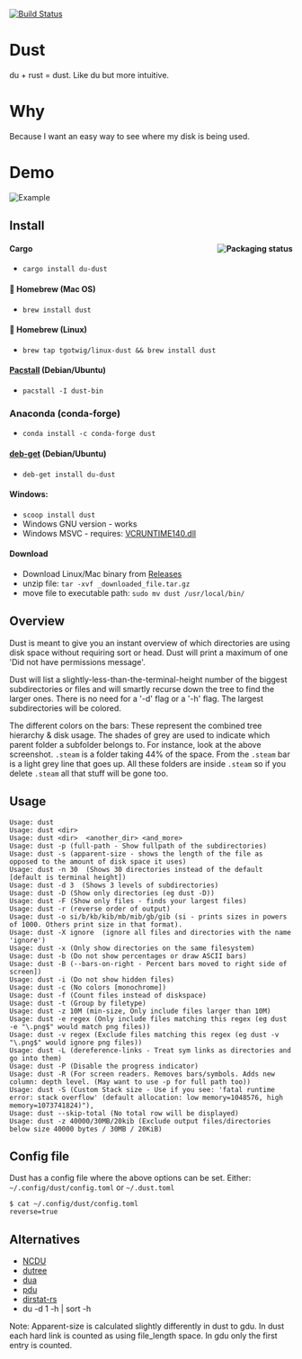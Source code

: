 [![Build Status](https://github.com/bootandy/dust/actions/workflows/CICD.yml/badge.svg)](https://github.com/bootandy/dust/actions)


# Dust

du + rust = dust. Like du but more intuitive.

# Why

Because I want an easy way to see where my disk is being used.

# Demo

![Example](media/snap.png)

## Install

#### Cargo <a href="https://repology.org/project/du-dust/versions"><img src="https://repology.org/badge/vertical-allrepos/du-dust.svg" alt="Packaging status" align="right"></a>

- `cargo install du-dust`

#### 🍺 Homebrew (Mac OS)

- `brew install dust`

#### 🍺 Homebrew (Linux)

- `brew tap tgotwig/linux-dust && brew install dust`

#### [Pacstall](https://github.com/pacstall/pacstall) (Debian/Ubuntu)

- `pacstall -I dust-bin`

### Anaconda (conda-forge)

- `conda install -c conda-forge dust`

#### [deb-get](https://github.com/wimpysworld/deb-get) (Debian/Ubuntu)

- `deb-get install du-dust`

#### Windows:

- `scoop install dust`
- Windows GNU version - works
- Windows MSVC - requires: [VCRUNTIME140.dll](https://docs.microsoft.com/en-gb/cpp/windows/latest-supported-vc-redist?view=msvc-170)

#### Download

- Download Linux/Mac binary from [Releases](https://github.com/bootandy/dust/releases)
- unzip file: `tar -xvf _downloaded_file.tar.gz`
- move file to executable path: `sudo mv dust /usr/local/bin/`

## Overview

Dust is meant to give you an instant overview of which directories are using disk space without requiring sort or head. Dust will print a maximum of one 'Did not have permissions message'.

Dust will list a slightly-less-than-the-terminal-height number of the biggest subdirectories or files and will smartly recurse down the tree to find the larger ones. There is no need for a '-d' flag or a '-h' flag. The largest subdirectories will be colored.

The different colors on the bars: These represent the combined tree hierarchy & disk usage. The shades of grey are used to indicate which parent folder a subfolder belongs to. For instance, look at the above screenshot. `.steam` is a folder taking 44% of the space. From the `.steam` bar is a light grey line that goes up. All these folders are inside `.steam` so if you delete `.steam` all that stuff will be gone too.

## Usage

```
Usage: dust
Usage: dust <dir>
Usage: dust <dir>  <another_dir> <and_more>
Usage: dust -p (full-path - Show fullpath of the subdirectories)
Usage: dust -s (apparent-size - shows the length of the file as opposed to the amount of disk space it uses)
Usage: dust -n 30  (Shows 30 directories instead of the default [default is terminal height])
Usage: dust -d 3  (Shows 3 levels of subdirectories)
Usage: dust -D (Show only directories (eg dust -D))
Usage: dust -F (Show only files - finds your largest files)
Usage: dust -r (reverse order of output)
Usage: dust -o si/b/kb/kib/mb/mib/gb/gib (si - prints sizes in powers of 1000. Others print size in that format).
Usage: dust -X ignore  (ignore all files and directories with the name 'ignore')
Usage: dust -x (Only show directories on the same filesystem)
Usage: dust -b (Do not show percentages or draw ASCII bars)
Usage: dust -B (--bars-on-right - Percent bars moved to right side of screen])
Usage: dust -i (Do not show hidden files)
Usage: dust -c (No colors [monochrome])
Usage: dust -f (Count files instead of diskspace)
Usage: dust -t (Group by filetype)
Usage: dust -z 10M (min-size, Only include files larger than 10M)
Usage: dust -e regex (Only include files matching this regex (eg dust -e "\.png$" would match png files))
Usage: dust -v regex (Exclude files matching this regex (eg dust -v "\.png$" would ignore png files))
Usage: dust -L (dereference-links - Treat sym links as directories and go into them)
Usage: dust -P (Disable the progress indicator)
Usage: dust -R (For screen readers. Removes bars/symbols. Adds new column: depth level. (May want to use -p for full path too))
Usage: dust -S (Custom Stack size - Use if you see: 'fatal runtime error: stack overflow' (default allocation: low memory=1048576, high memory=1073741824)"),
Usage: dust --skip-total (No total row will be displayed)
Usage: dust -z 40000/30MB/20kib (Exclude output files/directories below size 40000 bytes / 30MB / 20KiB)
```

## Config file

Dust has a config file where the above options can be set.
Either: `~/.config/dust/config.toml` or `~/.dust.toml`
```
$ cat ~/.config/dust/config.toml
reverse=true
```

## Alternatives

- [NCDU](https://dev.yorhel.nl/ncdu)
- [dutree](https://github.com/nachoparker/dutree)
- [dua](https://github.com/Byron/dua-cli/)
- [pdu](https://github.com/KSXGitHub/parallel-disk-usage)
- [dirstat-rs](https://github.com/scullionw/dirstat-rs)
- du -d 1 -h | sort -h

Note: Apparent-size is calculated slightly differently in dust to gdu. In dust each hard link is counted as using file_length space. In gdu only the first entry is counted.
